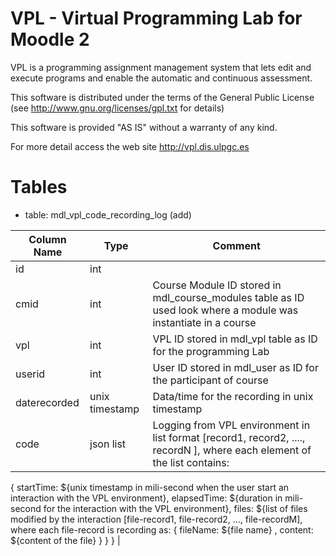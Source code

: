 # VPL - Virtual Programming Lab for Moodle 2

VPL is a programming assignment management system that lets edit and execute programs and enable the automatic and continuous assessment.

This software is distributed under the terms of the General Public License (see http://www.gnu.org/licenses/gpl.txt for details)

This software is provided "AS IS" without a warranty of any kind.

For more detail access the web site http://vpl.dis.ulpgc.es

# Tables

- table: mdl_vpl_code_recording_log (add)

| Column Name | Type | Comment |
|--------------|----------------|---------------------------------------------------------------------------------------------------------------------------------------------------------------------------------------------------------------------------------------------------------------------------------------------------------------------------------------------------------------------------------------------------------------------------------------------------------------------------------------------------------------------------------------------------------------------------|
| id | int |  |
| cmid | int | Course Module ID stored in mdl_course_modules table as ID used look where a module was instantiate in a course  |
| vpl | int | VPL ID stored in mdl_vpl table as ID for the programming Lab |
| userid | int | User ID stored in mdl_user as ID for the participant of course |
| daterecorded | unix timestamp | Data/time for the recording in unix timestamp |
| code | json list | Logging from VPL environment in list format [record1, record2, ...., recordN ], where each element of the list contains:

{ startTime: ${unix timestamp in mili-second when the user start an interaction with the VPL environment},
  elapsedTime: ${duration in mili-second for the interaction with the VPL environment},
  files: ${list of files modified by the interaction
            [file-record1, file-record2, ..., file-recordM], where each file-record is recording as:
            { fileName: ${file name}
              , content: ${content of the file}
             }
           }
 }
|




